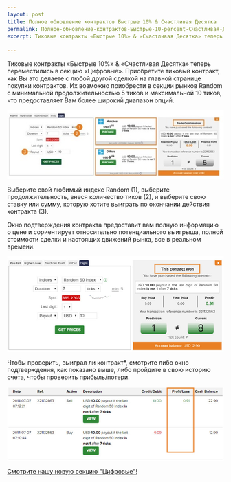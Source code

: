 ```yaml
---
layout: post
title: Полное обновление контрактов Быстрые 10% & Счастливая Десятка  
permalink: Полное-обновление-контрактов-Быстрые-10-percent-Счастливая-Десятка 
excerpt: Тиковые контракты «Быстрые 10%» & «Счастливая Десятка» теперь переместились в секцию «Цифровые». Приобретите тиковый контракт, как Вы это делаете с любой другой сделкой на главной странице покупки контрактов. Их возможно приобрести в секции рынков Random с минимальной продолжительностью 5 тиков и максимальной 10 тиков, что предоставляет Вам более широкий диапазон опций.

---
```


Тиковые контракты «Быстрые 10%» & «Счастливая Десятка» теперь переместились в секцию «Цифровые». Приобретите тиковый контракт, как Вы это делаете с любой другой сделкой на главной странице покупки контрактов. Их возможно приобрести в секции рынков Random с минимальной продолжительностью 5 тиков и максимальной 10 тиков, что предоставляет Вам более широкий диапазон опций.

[![](/post_images/3174351.jpg)](https://www.binary.com/c/trade.cgi?market=random&time=15t&form_name=digits&expiry_type=duration&amount_type=payout&H=3&currency=USD&underlying_symbol=R_50&amount=100&date_start=now&type=DIGITMATCH&l=RU&utm_medium=social&utm_source=blog&utm_content=whatsnew)

Выберите свой любимый индекс Random (1), выберите продолжительность, внеся количество тиков (2), и выберите свою ставку или сумму, которую хотите выиграть по окончании действия контракта (3).

Окно подтверждения контракта предоставит вам полную информацию о цене и сориентирует относительно потенциального выигрыша, полной стоимости сделки и настоящих движений рынка, все в реальном времени. 

[![](/post_images/424918_orig.jpg)](https://www.binary.com/c/trade.cgi?market=random&time=15t&form_name=digits&expiry_type=duration&amount_type=payout&H=3&currency=USD&underlying_symbol=R_50&amount=100&date_start=now&type=DIGITMATCH&l=RU&utm_medium=social&utm_source=blog&utm_content=whatsnew)

Чтобы проверить, выиграл ли контракт*, смотрите либо окно подтверждения, как показано выше, либо пройдите в свою историю счета, чтобы проверить прибыль/потери.

[![](/post_images/9714301_orig.jpg)](https://www.binary.com/c/trade.cgi?market=random&time=15t&form_name=digits&expiry_type=duration&amount_type=payout&H=3&currency=USD&underlying_symbol=R_50&amount=100&date_start=now&type=DIGITMATCH&l=RU&utm_medium=social&utm_source=blog&utm_content=whatsnew)

[Смотрите нашу новую секцию "Цифровые"!](https://www.binary.com/c/trade.cgi?market=random&time=15t&form_name=digits&expiry_type=duration&amount_type=payout&H=3&currency=USD&underlying_symbol=R_50&amount=100&date_start=now&type=DIGITMATCH&l=RU&utm_medium=social&utm_source=blog&utm_content=whatsnew) 

